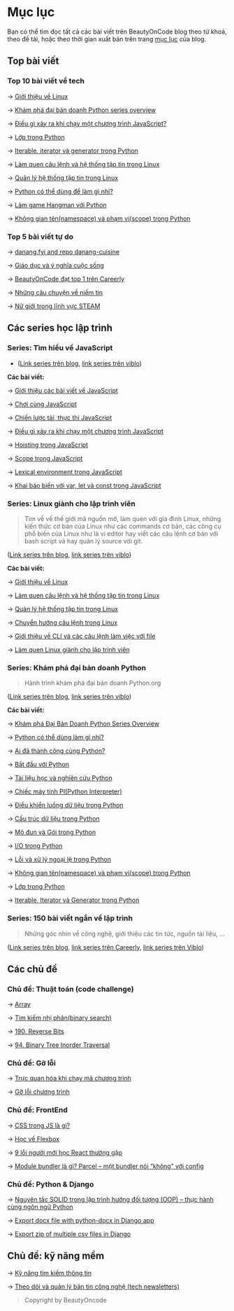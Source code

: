 # Mục lục

Bạn có thể tìm đọc tất cả các bài viết trên BeautyOnCode blog theo từ khoá, theo đề tài, hoặc theo thời gian xuất bản trên trang [mục lục](https://beautyoncode.com/muc-luc/) của blog.

## Top bài viết
### Top 10 bài viết về tech

→ [Giới thiệu về Linux](https://beautyoncode.com/gioi-thieu-ve-linux/)

→ [Khám phá đại bản doanh Python series overview](https://beautyoncode.com/dai-ban-doanh-python-series-overview/)

→ [Điều gì xảy ra khi chạy một chương trình JavaScript?](https://beautyoncode.com/dieu-gi-xay-ra-khi-chay-mot-chuong-trinh-javascript/)

→ [Lớp trong Python](https://beautyoncode.com/lop-trong-python/)

→ [Iterable, iterator và generator trong Python](https://beautyoncode.com/iterator-va-generator-trong-python/)

→ [Làm quen câu lệnh và hệ thống tập tin trong Linux](https://beautyoncode.com/lam-quen-cau-lenh-va-he-thong-tap-tin-trong-linux/)

→ [Quản lý hệ thống tập tin trong Linux](https://beautyoncode.com/quan-ly-he-thong-tap-tin-trong-linux/)

→ [Python có thể dùng để làm gì nhỉ?](https://beautyoncode.com/python-co-the-lam-gi-nhi/)

→ [Làm game Hangman với Python](https://beautyoncode.com/lam-game-hangman-voi-python/)

→ [Không gian tên(namespace) và phạm vi(scope) trong Python](https://beautyoncode.com/khong-gian-ten-va-pham-vi-trong-python/)

### Top 5 bài viết tự do

→ [danang.fyi and repo danang-cuisine](https://beautyoncode.com/danang-fyi-va-repo-danang-cusine/)

→ [Giáo dục và ý nghĩa cuộc sống](https://beautyoncode.com/sach-giao-duc-va-y-nghia-cuoc-song-j-krishnamurti/)

→ [BeautyOnCode đạt top 1 trên Careerly](https://beautyoncode.com/beautyoncode-dat-top-1-tren-careerly)

→ [Những câu chuyện về niềm tin](https://beautyoncode.com/nhung-cau-chuyen-ve-niem-tin/)

→ [Nữ giới trong lĩnh vực STEAM](https://beautyoncode.com/nu-gioi-trong-linh-vuc-stem/)

## Các series học lập trình
### Series: Tìm hiểu về JavaScript

- ([Link series trên blog](https://beautyoncode.com/category/lap-trinh/js/), [link series trên viblo](https://viblo.asia/s/tim-hieu-ve-javascript-Yym400dm491))

**Các bài viết:**

→ [Giới thiệu các bài viết về JavaScript](https://beautyoncode.com/gioi-thieu-cac-bai-viet-ve-javascript/)

→ [Chơi cùng JavaScript](https://beautyoncode.com/choi-cung-javascript/)

→ [Chiến lược tải, thực thi JavaScript](https://beautyoncode.com/chien-luoc-tai-thuc-thi-code-javascript/)

→ [Điều gì xảy ra khi chạy một chương trình JavaScript](https://beautyoncode.com/dieu-gi-xay-ra-khi-chay-mot-chuong-trinh-javascript/)

→ [Hoisting trong JavaScript](https://beautyoncode.com/hoisting-trong-javascript/)

→ [Scope trong JavaScript](https://beautyoncode.com/scope-trong-javascript/)

→ [Lexical environment trong JavaScript](https://beautyoncode.com/lexical-environment-trong-javascript/)

→ [Khai báo biến với var, let và const trong JavaScript](https://beautyoncode.com/khai-bao-bien-voi-var-let-va-const-trong-javascript/)

### Series: Linux giành cho lập trình viên

> Tìm về về thế giới mã nguồn mở, làm quen với gia đình Linux, những kiến thức cơ bản của Linux như các commands cơ bản, các công cụ phổ biến của Linux như là vi editor hay viết các câu lệnh cơ bản với bash script và hay quản lý source với git.

([Link series trên blog](https://beautyoncode.com/category/lap-trinh/linux/), [link series trên viblo](https://viblo.asia/s/lam-quen-linux-gianh-cho-lap-trinh-vien-aQZRb8PXZvx))

**Các bài viết:**

→ [Giới thiệu về Linux](https://beautyoncode.com/gioi-thieu-ve-linux/)

→ [Làm quen câu lệnh và hệ thống tập tin trong Linux](https://beautyoncode.com/lam-quen-cau-lenh-va-he-thong-tap-tin-trong-linux/)

→ [Quản lý hệ thống tập tin trong Linux](https://beautyoncode.com/quan-ly-he-thong-tap-tin-trong-linux/)

→ [Chuyển hướng câu lệnh trong Linux](https://beautyoncode.com/chuyen-huong-cau-lenh-trong-linux/)

→ [Giới thiệu về CLI và các câu lệnh làm việc với file](https://beautyoncode.com/gioi-thieu-ve-cli-va-mot-so-cau-lenh-lam-viec-voi-file-trong-linux/)

→ [Làm quen Linux giành cho lập trình viên](http://xn--lm%20quen%20linux%20dnh%20cho%20lp%20trnh%20vin%20series%20overview-tlfu93egex140w/)

### Series: Khám phá đại bản doanh Python
> Hành trình khám phá đại bản doanh Python.org

([Link series trên blog](https://beautyoncode.com/category/lap-trinh/dai-ban-doanh-python/), [link series trên viblo](https://viblo.asia/s/dai-ban-doanh-python-OVlYq8Ozl8W))

**Các bài viết:**

→ [Khám phá Đại Bản Doanh Python Series Overview](https://beautyoncode.com/dai-ban-doanh-python-series-overview/)

→ [Python có thể dùng làm gì nhỉ?](https://beautyoncode.com/python-co-the-lam-gi-nhi/)

→ [Ai đã thành công cùng Python?](https://beautyoncode.com/ai-da-thanh-cong-cung-python/)

→ [Bắt đầu với Python](https://beautyoncode.com/bat-dau-voi-python/)

→ [Tài liệu học và nghiên cứu Python](https://beautyoncode.com/tai-lieu-hoc-va-nghien-cuu-python/)

→ [Chiếc máy tính PI(Python Interpreter)](https://beautyoncode.com/the-python-interpreter/)

→ [Điều khiển luồng dữ liệu trong Python](https://beautyoncode.com/dieu-khien-luong-du-lieu-python/)

→ [Cấu trúc dữ liệu trong Python](https://beautyoncode.com/cau-truc-du-lieu-python/)

→ [Mô đun và Gói trong Python](https://beautyoncode.com/modun-va-goi-python/)

→ [I/O trong Python](https://beautyoncode.com/i-o-trong-python/)

→ [Lỗi và xử lý ngoại lệ trong Python](https://beautyoncode.com/loi-va-xu-ly-ngoai-le-trong-python/)

→ [Không gian tên(namespace) và phạm vi(scope) trong Python](https://beautyoncode.com/khong-gian-ten-va-pham-vi-trong-python/)

→ [Lớp trong Python](https://beautyoncode.com/lop-trong-python/)

→ [Iterable, Iterator và Generator trong Python](https://beautyoncode.com/iterator-va-generator-trong-python/)

### Series: 150 bài viết ngắn về lập trình
> Những góc nhìn về công nghệ, giới thiệu các tin tức, nguồn tài liệu, …

([Link series trên blog](https://beautyoncode.com/category/short-posts/), [link series trên Careerly](https://careerly.vn/profiles/1140), [link series trên Viblo](https://viblo.asia/s/150-bai-viet-ngan-ve-lap-trinh-DVK2jD0wKLj))


## Các chủ đề
### Chủ đề: Thuật toán (code challenge)

→ [Array](https://beautyoncode.com/array/)

→ [Tìm kiếm nhị phân(binary search)](https://beautyoncode.com/tim-kiem-nhi-phanbinary-search/)

→ [190. Reverse Bits](https://beautyoncode.com/leetcode-190-reverse-bits/)

→ [94. Binary Tree Inorder Traversal](https://beautyoncode.com/leetcode-94-binary-tree-inorder-traversal/)

### Chủ đề: Gỡ lỗi

→ [Trực quan hóa khi chạy mã chương trình](https://beautyoncode.com/truc-quan-hoa-khi-chay-ma-chuong-trinh/)

→ [Gỡ lỗi chương trình](https://beautyoncode.com/go-loi-chuong-trinh/)

### Chủ đề: FrontEnd

→ [CSS trong JS là gì?](https://beautyoncode.com/css-trong-js-la-gi/)

→ [Học về Flexbox](https://beautyoncode.com/hoc-ve-flexbox/)

→ [9 lỗi người mới học React thường gặp](https://beautyoncode.com/9-loi-nguoi-moi-hoc-react-thuong-gap/)

→ [Module bundler là gì? Parcel – một bundler nói “không” với config](https://beautyoncode.com/module-bundler-la-gi-gap-parcel-mot-bundler-noi-khong-voi-config/)

### Chủ đề: Python & Django

→ [Nguyên tắc SOLID trong lập trình hướng đối tượng (OOP) – thực hành cùng ngôn ngữ Python](https://beautyoncode.com/solid-trong-oop-voi-python/)

→ [Export docx file with python-docx in Django app](https://beautyoncode.com/export-docx-file-with-python-docx-in-django-app/)

→ [Export zip of multiple csv files in Django](https://beautyoncode.com/export-docx-file-with-python-docx-in-django-app/)

## Chủ đề: kỹ năng mềm

→ [Kỹ năng tìm kiếm thông tin](https://beautyoncode.com/ky-nang-tim-kiem-thong-tin/)

→ [Theo dõi và quản lý bản tin công nghệ (tech newsletters)](https://beautyoncode.com/huong-dan-quan-ly-ban-tin-newsletters/)

> Copyright by BeautyOncode